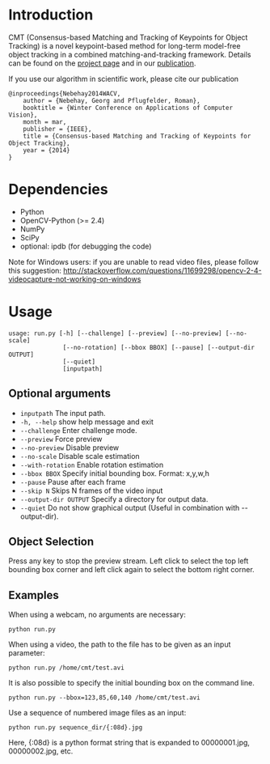 # Introduction
CMT (Consensus-based Matching and Tracking of Keypoints for Object Tracking) is
a novel keypoint-based method for long-term model-free object tracking in a
combined matching-and-tracking framework.
Details can be found on the [project page](http://www.gnebehay.com/cmt)
and in our [publication](http://www.gnebehay.com/publications/wacv_2014/wacv_2014.pdf).

If you use our algorithm in scientific work, please cite our publication
```
@inproceedings{Nebehay2014WACV,
    author = {Nebehay, Georg and Pflugfelder, Roman},
    booktitle = {Winter Conference on Applications of Computer Vision},
    month = mar,
    publisher = {IEEE},
    title = {Consensus-based Matching and Tracking of Keypoints for Object Tracking},
    year = {2014}
}
```

# Dependencies
* Python
* OpenCV-Python (>= 2.4)
* NumPy
* SciPy
* optional: ipdb (for debugging the code)

Note for Windows users: if you are unable to read video files, please follow this suggestion: http://stackoverflow.com/questions/11699298/opencv-2-4-videocapture-not-working-on-windows

# Usage
```
usage: run.py [-h] [--challenge] [--preview] [--no-preview] [--no-scale]
               [--no-rotation] [--bbox BBOX] [--pause] [--output-dir OUTPUT]
               [--quiet]
               [inputpath]
```

## Optional arguments
* `inputpath` The input path.
* `-h, --help` show help message and exit
* `--challenge` Enter challenge mode.
* `--preview` Force preview
* `--no-preview` Disable preview
* `--no-scale` Disable scale estimation
* `--with-rotation` Enable rotation estimation
* `--bbox BBOX` Specify initial bounding box. Format: x,y,w,h
* `--pause` Pause after each frame
* `--skip N` Skips N frames of the video input
* `--output-dir OUTPUT` Specify a directory for output data.
* `--quiet` Do not show graphical output (Useful in combination with --output-dir).

## Object Selection
Press any key to stop the preview stream. Left click to select the
top left bounding box corner and left click again to select the bottom right corner.

## Examples
When using a webcam, no arguments are necessary:
```
python run.py
```

When using a video, the path to the file has to be given as an input parameter:
```
python run.py /home/cmt/test.avi
```

It is also possible to specify the initial bounding box on the command line.
```
python run.py --bbox=123,85,60,140 /home/cmt/test.avi
```

Use a sequence of numbered image files as an input:
```
python run.py sequence_dir/{:08d}.jpg
```
Here, {:08d} is a python format string that is expanded to 00000001.jpg, 00000002.jpg, etc.

